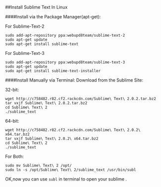 ##Install Sublime Text In Linux

####Install via the Package Manager(apt-get):

For Sublime-Text-2     
```
sudo add-apt-repository ppa:webupd8team/sublime-text-2
sudo apt-get update
sudo apt-get install sublime-text
```

For Sublime-Text-3
```
sudo add-apt-repository ppa:webupd8team/sublime-text-3
sudo apt-get update
sudo apt-get install sublime-text-installer
```

####Install Manually via Terminal:
Download from the Sublime Site:   

32-bit:     
```
wget http://c758482.r82.cf2.rackcdn.com/Sublime\ Text\ 2.0.2.tar.bz2
tar vxjf Sublime\ Text\ 2.0.2.tar.bz2
cd Sublime\ Text\ 2
./sublime_text
```

64-bit:       
```
wget http://c758482.r82.cf2.rackcdn.com/Sublime\ Text\ 2.0.2\ x64.tar.bz2
tar vxjf Sublime\ Text\ 2.0.2\ x64.tar.bz2
cd Sublime\ Text\ 2
./sublime_text
```

For Both:         
```
sudo mv Sublime\ Text\ 2 /opt/
sudo ln -s /opt/Sublime\ Text\ 2/sublime_text /usr/bin/subl
```

OK,now you can use `subl` in terminal to open your  sublime .    
